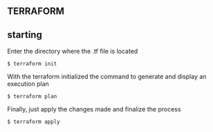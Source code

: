 ## TERRAFORM

## starting

Enter the directory where the .tf file is located

```
$ terraform init
```

With the terraform initialized the command to generate and display an execution plan


```
$ terraform plan
```

Finally, just apply the changes made and finalize the process

```
$ terraform apply
```
